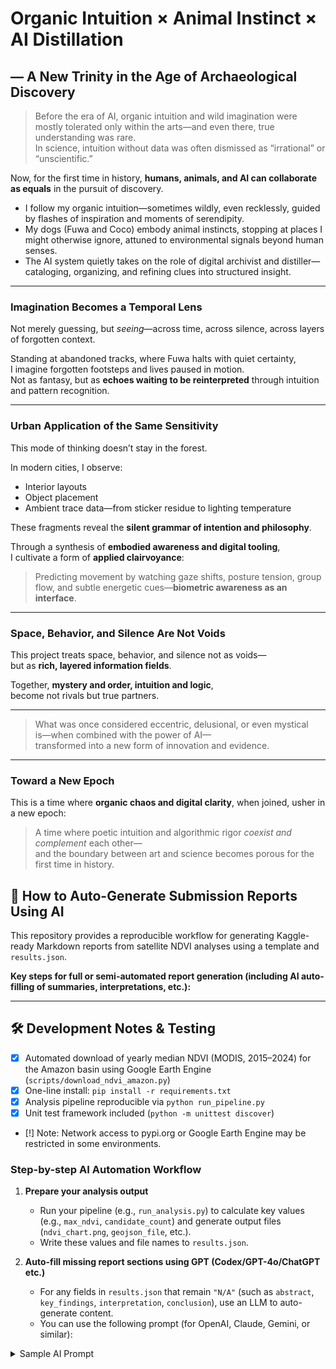 # Organic Intuition × Animal Instinct × AI Distillation  
## — A New Trinity in the Age of Archaeological Discovery

> Before the era of AI, organic intuition and wild imagination were mostly tolerated only within the arts—and even there, true understanding was rare.  
> In science, intuition without data was often dismissed as “irrational” or “unscientific.”

Now, for the first time in history, **humans, animals, and AI can collaborate as equals** in the pursuit of discovery.

- I follow my organic intuition—sometimes wildly, even recklessly, guided by flashes of inspiration and moments of serendipity.  
- My dogs (Fuwa and Coco) embody animal instincts, stopping at places I might otherwise ignore, attuned to environmental signals beyond human senses.  
- The AI system quietly takes on the role of digital archivist and distiller—cataloging, organizing, and refining clues into structured insight.

---

### Imagination Becomes a Temporal Lens

Not merely guessing, but *seeing*—across time, across silence, across layers of forgotten context.

Standing at abandoned tracks, where Fuwa halts with quiet certainty,  
I imagine forgotten footsteps and lives paused in motion.  
Not as fantasy, but as **echoes waiting to be reinterpreted** through intuition and pattern recognition.

---

### Urban Application of the Same Sensitivity

This mode of thinking doesn’t stay in the forest.

In modern cities, I observe:

- Interior layouts  
- Object placement  
- Ambient trace data—from sticker residue to lighting temperature  

These fragments reveal the **silent grammar of intention and philosophy**.

Through a synthesis of **embodied awareness and digital tooling**,  
I cultivate a form of **applied clairvoyance**:

> Predicting movement by watching gaze shifts, posture tension, group flow, and subtle energetic cues—**biometric awareness as an interface**.

---

### Space, Behavior, and Silence Are Not Voids

This project treats space, behavior, and silence not as voids—  
but as **rich, layered information fields**.

Together, **mystery and order, intuition and logic**,  
become not rivals but true partners.

---

> What was once considered eccentric, delusional, or even mystical  
> is—when combined with the power of AI—  
> transformed into a new form of innovation and evidence.

---

### Toward a New Epoch

This is a time where **organic chaos and digital clarity**, when joined, usher in a new epoch:

> A time where poetic intuition and algorithmic rigor *coexist and complement* each other—  
> and the boundary between art and science becomes porous for the first time in history.


## 🚀 How to Auto-Generate Submission Reports Using AI

This repository provides a reproducible workflow for generating Kaggle-ready Markdown reports from satellite NDVI analyses using a template and `results.json`.

**Key steps for full or semi-automated report generation (including AI auto-filling of summaries, interpretations, etc.):**

---
## 🛠️ Development Notes & Testing

- [x] Automated download of yearly median NDVI (MODIS, 2015–2024) for the Amazon basin using Google Earth Engine (`scripts/download_ndvi_amazon.py`)
- [x] One-line install: `pip install -r requirements.txt`
- [x] Analysis pipeline reproducible via `python run_pipeline.py`
- [x] Unit test framework included (`python -m unittest discover`)
- [!] Note: Network access to pypi.org or Google Earth Engine may be restricted in some environments.

### Step-by-step AI Automation Workflow

1. **Prepare your analysis output**
   - Run your pipeline (e.g., `run_analysis.py`) to calculate key values (e.g., `max_ndvi`, `candidate_count`) and generate output files (`ndvi_chart.png`, `geojson_file`, etc.).
   - Write these values and file names to `results.json`.

2. **Auto-fill missing report sections using GPT (Codex/GPT-4o/ChatGPT etc.)**
   - For any fields in `results.json` that remain `"N/A"` (such as `abstract`, `key_findings`, `interpretation`, `conclusion`), use an LLM to auto-generate content.
   - You can use the following prompt (for OpenAI, Claude, Gemini, or similar):

<details>
<summary>Sample AI Prompt</summary>

```text
Below is a Markdown template for a Kaggle submission and a JSON object with placeholders ("N/A").
For every key in the JSON that is "N/A", generate plausible content (AI summary, findings, interpretations, conclusions, etc.).
Fill all fields, using the context and filled values where available, and return the completed JSON object only.

Markdown template:
---
# {site_name} NDVI Anomaly Detection Report
...
## Footnote
{footnote}
---

Partial JSON:
{
  "site_name": "Obidos South NDVI Analysis",
  "abstract": "N/A",
  "background": "N/A",
  "methodology": "NDVI anomaly detection was performed using Landsat 8 imagery.",
  "key_findings": "N/A",
  "ndvi_chart": "o3_ndvi_chart.png",
  "geojson_file": "o3_ndvi_candidates.geojson",
  "interpretation": "N/A",
  "conclusion": "N/A",
  "generation_date": "2025-06-11 17:11",
  "commit_hash": "a1b2c3d4",
  "max_ndvi": 0.82,
  "candidate_count": 4,
  "footnote": "N/A"
}
